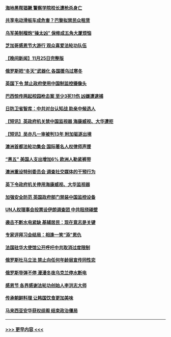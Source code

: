 #### [海地黑帮猖獗 警察学院校长遭枪杀身亡](../pages/prog202/a103583893.md?t=11261701) 
#### [共享电动滑板车成危害？巴黎拟禁民众租赁](../pages/prog202/a103583865.md?t=11261701) 
#### [乌军美制榴炮“操太凶” 保修成五角大厦烦恼](../pages/prog202/a103583856.md?t=11261701) 
#### [芝加哥感恩节大游行 观众喜爱法轮功队伍](../pages/prog202/a103583588.md?t=11261701) 
#### [【晚间新闻】11月25日完整版](../pages/prog202/a103583678.md?t=11261701) 
#### [俄罗斯把“冬天”武器化 各国援乌过寒冬](../pages/prog202/a103583650.md?t=11261701) 
#### [英国下令 禁止政府使用中国制监控摄像头](../pages/prog202/a103583652.md?t=11261701) 
#### [巴西惊传两起校园枪击案 至少3死11伤 凶嫌遭逮捕](../pages/prog202/a103583608.md?t=11261701) 
#### [日防卫省智库：中共对台认知战 助亲中候选人](../pages/prog202/a103583410.md?t=11261701) 
#### [【短讯】英政府机关禁中国监视器 海康威视、大华遭拒](../pages/prog202/a103583412.md?t=11261701) 
#### [【短讯】吴亦凡一审被判13年 附加驱逐出境](../pages/prog202/a103583406.md?t=11261701) 
#### [澳洲首都法轮功集会 国际著名人权律师声援](../pages/prog202/a103583418.md?t=11261701) 
#### [“黑五” 美国人支出增加6% 欧洲人勒紧裤带](../pages/prog202/a103583262.md?t=11261701) 
#### [澳洲重设特别委员会 调查社交媒体的干预行为](../pages/prog202/a103583316.md?t=11261701) 
#### [英下令政府机关停用海康威视、大华监视器](../pages/prog202/a103583224.md?t=11261701) 
#### [加强安全防范 英国政府部门禁装中国监控设备](../pages/prog202/a103583110.md?t=11261701) 
#### [UN人权理事会投票设伊朗调查团 中共阻挠碰壁](../pages/prog202/a103583106.md?t=11261701) 
#### [袭击不断水电紧缺 基辅居民：现在意志是关键](../pages/prog202/a103583102.md?t=11261701) 
#### [专家评拜习会结局：相逢一笑“添”恩仇](../pages/prog202/a103583027.md?t=11261701) 
#### [法国驻华大使馆公开呼吁中共取消过度限制](../pages/prog202/a103582944.md?t=11261701) 
#### [俄罗斯杜马立法 禁止向任何年龄层宣传同性恋](../pages/prog202/a103582771.md?t=11261701) 
#### [俄罗斯导弹不停 漫漫冬夜乌克兰停水断电](../pages/prog202/a103582761.md?t=11261701) 
#### [感恩节 各界感谢法轮功创始人李洪志大师](../pages/prog202/a103582691.md?t=11261701) 
#### [传承朝鲜料理 让韩国饮食更加美味](../pages/prog202/a103582646.md?t=11261701) 
#### [马来西亚安华获权组阁 结束政治僵局](../pages/prog202/a103582639.md?t=11261701) 

----
#### [ >>> 更早内容 <<< ](../indexes/prog202-earlier.md)
